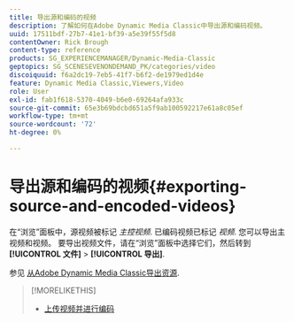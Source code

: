 ```yaml
---
title: 导出源和编码的视频
description: 了解如何在Adobe Dynamic Media Classic中导出源和编码视频。
uuid: 17511bdf-27b7-41e1-bf39-a5e39f55f5d8
contentOwner: Rick Brough
content-type: reference
products: SG_EXPERIENCEMANAGER/Dynamic-Media-Classic
geptopics: SG_SCENESEVENONDEMAND_PK/categories/video
discoiquuid: f6a2dc19-7eb5-41f7-b6f2-de1979ed1d4e
feature: Dynamic Media Classic,Viewers,Video
role: User
exl-id: fab1f618-5370-4049-b6e0-69264afa933c
source-git-commit: 65e3b69bdcbd651a5f9ab100592217e61a8c05ef
workflow-type: tm+mt
source-wordcount: '72'
ht-degree: 0%

---
```


# 导出源和编码的视频{#exporting-source-and-encoded-videos}

在“浏览”面板中，源视频被标记 *主控视频*. 已编码视频已标记 *视频*. 您可以导出主视频和视频。 要导出视频文件，请在“浏览”面板中选择它们，然后转到 **[!UICONTROL 文件]** > **[!UICONTROL 导出]**.

参见 [从Adobe Dynamic Media Classic导出资源](exporting-assets-from-dmc.md#exporting-assets-from-dmc).

>[!MORELIKETHIS]
>
>* [上传视频并进行编码](uploading-encoding-videos.md#uploading_and_encoding_videos)

